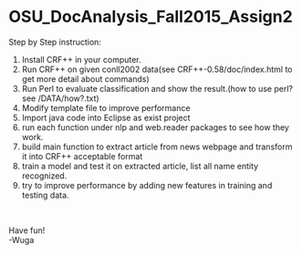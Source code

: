 # OSU_DocAnalysis_Fall2015_Assign2

Step by Step instruction:
1. Install CRF++ in your computer.<br />
2. Run CRF++ on given conll2002 data(see CRF++-0.58/doc/index.html to get more detail about commands)<br />
3. Run Perl to evaluate classification and show the result.(how to use perl? see /DATA/how?.txt)<br />
4. Modify template file to improve performance<br />
5. Import java code into Eclipse as exist project<br />
6. run each function under nlp and web.reader packages to see how they work.<br />
7. build main function to extract article from news webpage and transform it into CRF++ acceptable format<br />
8. train a model and test it on extracted article, list all name entity recognized.<br />
9. try to improve performance by adding new features in training and testing data.<br />

<br />

Have fun!<br />
-Wuga

